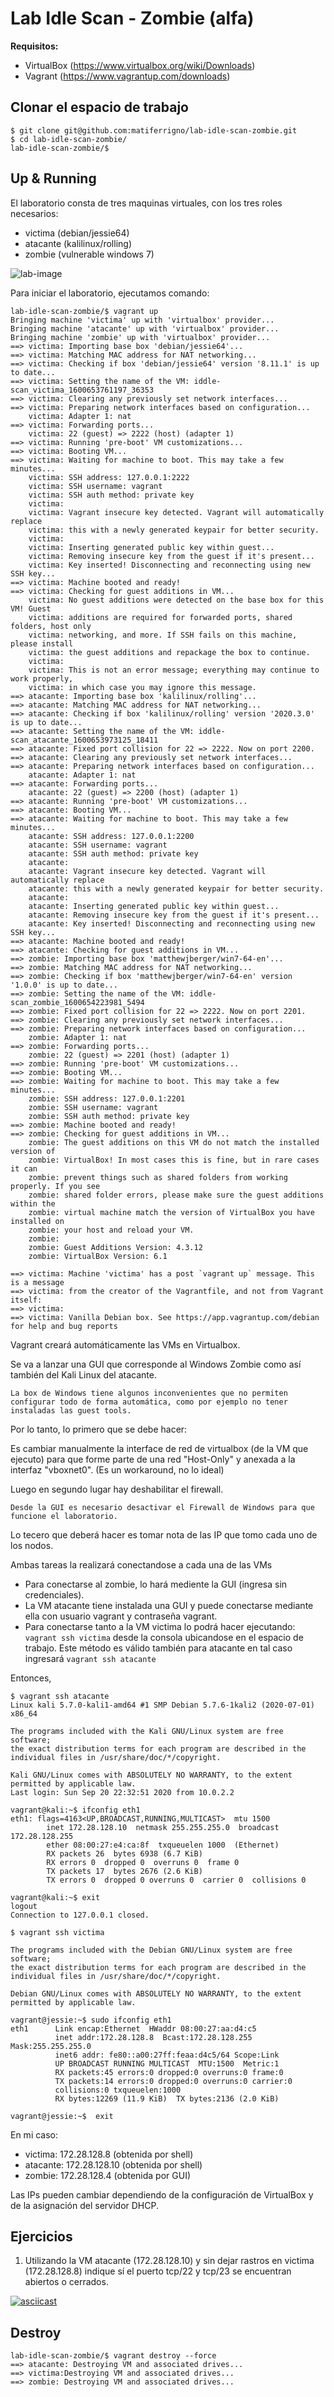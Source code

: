 # Lab Idle Scan - Zombie (alfa)

**Requisitos:**

* VirtualBox (https://www.virtualbox.org/wiki/Downloads)
* Vagrant (https://www.vagrantup.com/downloads)

## Clonar el espacio de trabajo

```
$ git clone git@github.com:matiferrigno/lab-idle-scan-zombie.git
$ cd lab-idle-scan-zombie/
lab-idle-scan-zombie/$
```

## Up & Running

El laboratorio consta de tres maquinas virtuales, con los tres roles necesarios:

- victima (debian/jessie64)
- atacante (kalilinux/rolling)
- zombie (vulnerable windows 7)

![lab-image](lab-topology.png)

Para iniciar el laboratorio, ejecutamos comando:

```
lab-idle-scan-zombie/$ vagrant up
Bringing machine 'victima' up with 'virtualbox' provider...
Bringing machine 'atacante' up with 'virtualbox' provider...
Bringing machine 'zombie' up with 'virtualbox' provider...
==> victima: Importing base box 'debian/jessie64'...
==> victima: Matching MAC address for NAT networking...
==> victima: Checking if box 'debian/jessie64' version '8.11.1' is up to date...
==> victima: Setting the name of the VM: iddle-scan_victima_1600653761197_36353
==> victima: Clearing any previously set network interfaces...
==> victima: Preparing network interfaces based on configuration...
    victima: Adapter 1: nat
==> victima: Forwarding ports...
    victima: 22 (guest) => 2222 (host) (adapter 1)
==> victima: Running 'pre-boot' VM customizations...
==> victima: Booting VM...
==> victima: Waiting for machine to boot. This may take a few minutes...
    victima: SSH address: 127.0.0.1:2222
    victima: SSH username: vagrant
    victima: SSH auth method: private key
    victima: 
    victima: Vagrant insecure key detected. Vagrant will automatically replace
    victima: this with a newly generated keypair for better security.
    victima: 
    victima: Inserting generated public key within guest...
    victima: Removing insecure key from the guest if it's present...
    victima: Key inserted! Disconnecting and reconnecting using new SSH key...
==> victima: Machine booted and ready!
==> victima: Checking for guest additions in VM...
    victima: No guest additions were detected on the base box for this VM! Guest
    victima: additions are required for forwarded ports, shared folders, host only
    victima: networking, and more. If SSH fails on this machine, please install
    victima: the guest additions and repackage the box to continue.
    victima: 
    victima: This is not an error message; everything may continue to work properly,
    victima: in which case you may ignore this message.
==> atacante: Importing base box 'kalilinux/rolling'...
==> atacante: Matching MAC address for NAT networking...
==> atacante: Checking if box 'kalilinux/rolling' version '2020.3.0' is up to date...
==> atacante: Setting the name of the VM: iddle-scan_atacante_1600653973125_18411
==> atacante: Fixed port collision for 22 => 2222. Now on port 2200.
==> atacante: Clearing any previously set network interfaces...
==> atacante: Preparing network interfaces based on configuration...
    atacante: Adapter 1: nat
==> atacante: Forwarding ports...
    atacante: 22 (guest) => 2200 (host) (adapter 1)
==> atacante: Running 'pre-boot' VM customizations...
==> atacante: Booting VM...
==> atacante: Waiting for machine to boot. This may take a few minutes...
    atacante: SSH address: 127.0.0.1:2200
    atacante: SSH username: vagrant
    atacante: SSH auth method: private key
    atacante: 
    atacante: Vagrant insecure key detected. Vagrant will automatically replace
    atacante: this with a newly generated keypair for better security.
    atacante: 
    atacante: Inserting generated public key within guest...
    atacante: Removing insecure key from the guest if it's present...
    atacante: Key inserted! Disconnecting and reconnecting using new SSH key...
==> atacante: Machine booted and ready!
==> atacante: Checking for guest additions in VM...
==> zombie: Importing base box 'matthewjberger/win7-64-en'...
==> zombie: Matching MAC address for NAT networking...
==> zombie: Checking if box 'matthewjberger/win7-64-en' version '1.0.0' is up to date...
==> zombie: Setting the name of the VM: iddle-scan_zombie_1600654223981_5494
==> zombie: Fixed port collision for 22 => 2222. Now on port 2201.
==> zombie: Clearing any previously set network interfaces...
==> zombie: Preparing network interfaces based on configuration...
    zombie: Adapter 1: nat
==> zombie: Forwarding ports...
    zombie: 22 (guest) => 2201 (host) (adapter 1)
==> zombie: Running 'pre-boot' VM customizations...
==> zombie: Booting VM...
==> zombie: Waiting for machine to boot. This may take a few minutes...
    zombie: SSH address: 127.0.0.1:2201
    zombie: SSH username: vagrant
    zombie: SSH auth method: private key
==> zombie: Machine booted and ready!
==> zombie: Checking for guest additions in VM...
    zombie: The guest additions on this VM do not match the installed version of
    zombie: VirtualBox! In most cases this is fine, but in rare cases it can
    zombie: prevent things such as shared folders from working properly. If you see
    zombie: shared folder errors, please make sure the guest additions within the
    zombie: virtual machine match the version of VirtualBox you have installed on
    zombie: your host and reload your VM.
    zombie: 
    zombie: Guest Additions Version: 4.3.12
    zombie: VirtualBox Version: 6.1

==> victima: Machine 'victima' has a post `vagrant up` message. This is a message
==> victima: from the creator of the Vagrantfile, and not from Vagrant itself:
==> victima: 
==> victima: Vanilla Debian box. See https://app.vagrantup.com/debian for help and bug reports
```

Vagrant creará automáticamente las VMs en Virtualbox.

Se va a lanzar una GUI que corresponde al Windows Zombie como así también del Kali Linux del atacante.

	La box de Windows tiene algunos inconvenientes que no permiten configurar todo de forma automática, como por ejemplo no tener instaladas las guest tools.

Por lo tanto, lo primero que se debe hacer:

Es cambiar manualmente la interface de red de virtualbox (de la VM que ejecuto) para que forme parte de una red "Host-Only" y anexada a la interfaz "vboxnet0". (Es un workaround, no lo ideal)

Luego en segundo lugar hay deshabilitar el firewall.

	Desde la GUI es necesario desactivar el Firewall de Windows para que funcione el laboratorio.

Lo tecero que deberá hacer es tomar nota de las IP que tomo cada uno de los nodos.

Ambas tareas la realizará conectandose a cada una de las VMs

* Para conectarse al zombie, lo hará mediente la GUI (ingresa sin credenciales).
* La VM atacante tiene instalada una GUI y puede conectarse mediante ella con usuario vagrant y contraseña vagrant.
* Para conectarse tanto a la VM victima lo podrá hacer ejecutando: `vagrant ssh victima` desde la consola ubicandose en el espacio de trabajo. Este método es válido también para atacante en tal caso ingresará `vagrant ssh atacante` 

Entonces,

```
$ vagrant ssh atacante
Linux kali 5.7.0-kali1-amd64 #1 SMP Debian 5.7.6-1kali2 (2020-07-01) x86_64

The programs included with the Kali GNU/Linux system are free software;
the exact distribution terms for each program are described in the
individual files in /usr/share/doc/*/copyright.

Kali GNU/Linux comes with ABSOLUTELY NO WARRANTY, to the extent
permitted by applicable law.
Last login: Sun Sep 20 22:32:51 2020 from 10.0.2.2

vagrant@kali:~$ ifconfig eth1
eth1: flags=4163<UP,BROADCAST,RUNNING,MULTICAST>  mtu 1500
        inet 172.28.128.10  netmask 255.255.255.0  broadcast 172.28.128.255
        ether 08:00:27:e4:ca:8f  txqueuelen 1000  (Ethernet)
        RX packets 26  bytes 6938 (6.7 KiB)
        RX errors 0  dropped 0  overruns 0  frame 0
        TX packets 17  bytes 2676 (2.6 KiB)
        TX errors 0  dropped 0 overruns 0  carrier 0  collisions 0

vagrant@kali:~$ exit
logout
Connection to 127.0.0.1 closed.

$ vagrant ssh victima

The programs included with the Debian GNU/Linux system are free software;
the exact distribution terms for each program are described in the
individual files in /usr/share/doc/*/copyright.

Debian GNU/Linux comes with ABSOLUTELY NO WARRANTY, to the extent
permitted by applicable law.

vagrant@jessie:~$ sudo ifconfig eth1
eth1      Link encap:Ethernet  HWaddr 08:00:27:aa:d4:c5  
          inet addr:172.28.128.8  Bcast:172.28.128.255  Mask:255.255.255.0
          inet6 addr: fe80::a00:27ff:feaa:d4c5/64 Scope:Link
          UP BROADCAST RUNNING MULTICAST  MTU:1500  Metric:1
          RX packets:45 errors:0 dropped:0 overruns:0 frame:0
          TX packets:14 errors:0 dropped:0 overruns:0 carrier:0
          collisions:0 txqueuelen:1000 
          RX bytes:12269 (11.9 KiB)  TX bytes:2136 (2.0 KiB)

vagrant@jessie:~$  exit
```

En mi caso:

* victima: 172.28.128.8 (obtenida por shell)
* atacante: 172.28.128.10 (obtenida por shell)
* zombie: 172.28.128.4 (obtenida por GUI)

Las IPs pueden cambiar dependiendo de la configuración de VirtualBox y de la asignación del servidor DHCP.

## Ejercicios 

1. Utilizando la VM atacante (172.28.128.10) y sin dejar rastros en victima (172.28.128.8) indique sí el puerto tcp/22 y tcp/23 se encuentran abiertos o cerrados. 

[![asciicast](https://asciinema.org/a/360831.svg)](https://asciinema.org/a/360831)



## Destroy

```
lab-idle-scan-zombie/$ vagrant destroy --force
==> atacante: Destroying VM and associated drives...
==> victima:Destroying VM and associated drives...
==> zombie: Destroying VM and associated drives...
```

